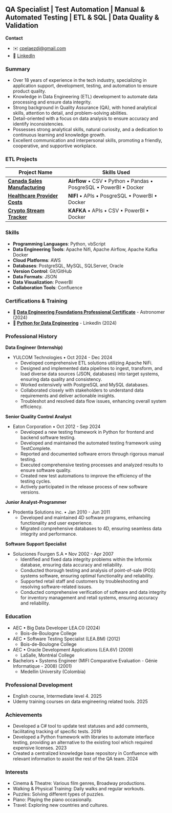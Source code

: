 ## QA Specialist | Test Automation | Manual & Automated Testing | ETL & SQL | Data Quality & Validation

**Contact**
* ✉️ <a href="mailto:cpelaezdj@gmail.com">cpelaezdj@gmail.com</a> 
* 🔗 <a href="https://www.linkedin.com/in/carlos-m-pelaez">LinkedIn</a>

### Summary

* Over 18 years of experience in the tech industry, specializing in application support, development, testing, and automation to ensure product quality.
* Knowledge in Data Engineering (ETL) development to automate data processing and ensure data integrity.
* Strong background in Quality Assurance (QA), with honed analytical skills, attention to detail, and problem-solving abilities.
* Detail-oriented with a focus on data analysis to ensure accuracy and identify inconsistencies.
* Possesses strong analytical skills, natural curiosity, and a dedication to continuous learning and knowledge growth.
* Excellent communication and interpersonal skills, promoting a friendly, cooperative, and supportive workplace.

### ETL Projects

| Project Name | Skills Used |
|---|---|
| **[Canada Sales Manufacturing](https://cpelaezdc.github.io/canada-sales-manufacturing/)** | **Airflow** • CSV • Python • Pandas • PosgreSQL • PowerBI • Docker |
| **[Healthcare Provider Costs](https://cpelaezdc.github.io/Healthcare-Provider-Costs/)** | **NIFI** • APIs • PosgreSQL • PowerBI • Docker |
| **[Crypto Stream Tracker](https://cpelaezdc.github.io/CryptoStreamTracker/)** | **KAFKA** • APIs • CSV • PowerBI • Docker |

### Skills

* **Programming Languages**: Python, vbScript
* **Data Engineering Tools**: Apache Nifi, Apache Airflow, Apache Kafka Docker
* **Cloud Platforms**: AWS
* **Databases**: PostgreSQL, MySQL, SQLServer, Oracle
* **Version Control**: Git/GitHub
* **Data Formats**: JSON
* **Data Visualization**: PowerBI
* **Collaboration Tools**: Confluence

### Certifications & Training

* **🔗 <a href="https://www.linkedin.com/learning/certificates/dac1764aed8ff26eef6410d9aa188c5cf691420771202f5f0990dcb5d4280647?trk=share_certificate">Data Engineering Foundations Professional Certificate</a>** - Astronomer (2024)
* **🔗 <a href="https://www.linkedin.com/learning/certificates/7690ef4acc7fb56dd810d9872c40457cba6821ae4c620775d417d36eb10646b9?trk=share_certificate">Python for Data Engineering</a>** - LinkedIn (2024)

### Professional History

**Data Engineer (Internship)**

* YULCOM Technologies • Oct 2024 - Dec 2024
    * Developed comprehensive ETL solutions utilizing Apache NiFi.
    * Designed and implemented data pipelines to ingest, transform, and load diverse data sources (JSON, databases) into target systems, ensuring data quality and consistency.
    * Worked extensively with PostgreSQL and MySQL databases.
    * Collaborated closely with stakeholders to understand data requirements and deliver actionable insights.
    * Troubleshot and resolved data flow issues, enhancing overall system efficiency.

**Senior Quality Control Analyst**

* Eaton Corporation • Oct 2012 - Sep 2024
    * Developed a new testing framework in Python for frontend and backend software testing.
    * Developed and maintained the automated testing framework using TestComplete.
    * Reported and documented software errors through rigorous manual testing.
    * Executed comprehensive testing processes and analyzed results to ensure software quality.
    * Created new test automations to improve the efficiency of the testing cycles.
    * Actively participated in the release process of new software versions.

**Junior Analyst-Programmer**

* Prodentia Solutions inc. • Jan 2010 - Jun 2011
    * Developed and maintained 4D software programs, enhancing functionality and user experience.
    * Migrated comprehensive databases to 4D, ensuring seamless data integrity and performance.

**Software Support Specialist**

* Soluciones Fourgen S.A • Nov 2002 - Apr 2007
    * Identified and fixed data integrity problems within the Informix database, ensuring data accuracy and reliability.
    * Conducted thorough testing and analysis of point-of-sale (POS) systems software, ensuring optimal functionality and reliability.
    * Supported retail staff and customers by troubleshooting and resolving software-related issues.
    * Conducted comprehensive verification of software and data integrity for inventory management and retail systems, ensuring accuracy and reliability.

### Education

* AEC • Big Data Developer LEA.C0 (2024)
    * Bois-de-Boulogne College
* AEC • Software Testing Specialist (LEA.BM) (2012)
    * Bois-de-Boulogne College
* AEC • Oracle Development Applications (LEA.6V) (2009)
    * LaSalle, Montréal College
* Bachelors • Systems Engineer (MIFI Comparative Evaluation - Génie Informatique - 2008) (2001)
    * Medellin University (Colombia)

### Professional Development
* English course, Intermediate level 4. 2025
* Udemy training courses on data engineering related tools. 2025

### Achievements
* Developed a C# tool to update test statuses and add comments, facilitating tracking of specific tests. 2019
* Developed a Python framework with libraries to automate interface testing, providing an alternative to the existing tool which required expensive licenses. 2023
* Created a centralized knowledge base repository in Confluence with relevant information to assist the rest of the QA team. 2024

### Interests
* Cinema & Theatre: Various film genres, Broadway productions.
* Walking & Physical Training: Daily walks and regular workouts.
* Puzzles: Solving different types of puzzles.
* Piano: Playing the piano occasionally.
* Travel: Exploring new countries and cultures.
